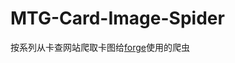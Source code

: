 # MTG-Card-Image-Spider

<p>
    按系列从卡查网站爬取卡图给<a href="https://www.slightlymagic.net/wiki/Forge">forge</a>使用的爬虫
</p>
